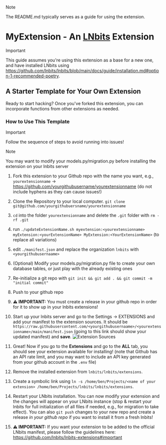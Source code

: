 > [!NOTE]
> The README.md typically serves as a guide for using the extension.

# MyExtension - An [LNbits](https://github.com/lnbits/lnbits) Extension

> [!IMPORTANT]
> This guide assumes you're using this extension as a base for a new one, and have installed LNbits using <https://github.com/lnbits/lnbits/blob/main/docs/guide/installation.md#option-1-recommended-poetry>.

## A Starter Template for Your Own Extension

Ready to start hacking? Once you've forked this extension, you can incorporate functions from other extensions as needed.

### How to Use This Template

> [!IMPORTANT]
> Follow the sequence of steps to avoid running into issues!

> [!NOTE]
> You may want to modify your models.py/migration.py before installing the extension on your lnbits server

1. Fork this extension to your Github repo with the name you want, e.g., `yourextensionname` -> <https://github.com/yourgithubusername/yourextensionname> (do not include hyphens as they can cause issues!)

1. Clone the Repository to your local computer. `git clone git@github.com/yourgithubuersname/yourextensionname`

1. `cd` into the folder `yourextensionname` and delete the `.git` folder with `rm -rf .git`

1. run `./updateExtensionName.sh myextension:<yourextensionname> myExtension:<yourExtensionName> MyExtension:<YourExtensionName>` (to replace all variations)

1. edit `./manifest.json` and replace the organization `lnbits` with `<yourgithubusernaame>`

1. (Optional) Modify your models.py/migration.py file to create your own database tables, or just play with the already existing ones

1. Re-initialize a git repo with `git init && git add . && git commit -m "initial commit"`

1. Push to your github repo

1. **⚠️ IMPORTANT:** You must create a release in your github repo in order for it to show up in your lnbits extensions!

1. Start up your lnbits server and go to the Settings -> EXTENSIONS and add your manifest to the extension sources. It should be `https://raw.githubusercontent.com/<yourgithubusernaame>/<yourextensionname>/main/manifest.json` (going to this link should show your updated manifest) and **save**. ![Extension Sources](https://i.imgur.com/MUGwAU3.png)
1. Great! Now if you go to the **Extensions** and go to the **ALL** tab, you should see your extension available for installing! (note that Github has an API rate limit, and you may want to include an API key generated from your github account in the `.env` file)

1. Remove the installed extension from `lnbits/lnbits/extensions`.

1. Create a symbolic link using `ln -s /home/ben/Projects/<name of your extension> /home/ben/Projects/lnbits/lnbits/extensions`.

1. Restart your LNbits installation. You can now modify your extension and the changes will appear on your LNbits instance (stop & restart your lnbits for full initialization of all files if needed, e.g., for migration to take effect). You can also `git push` changes to your new repo and create a release _in your github repo_ if you want to install it from a fresh lnbits!

1. **⚠️ IMPORTANT:** If you want your extension to be added to the official LNbits manifest, please follow the guidelines here: <https://github.com/lnbits/lnbits-extensions#important>
